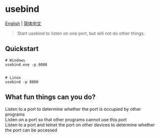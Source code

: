 # usebind

[English](README.md) | [简体中文](README-zh.md)

> Start usebind to listen on one port, but will not do other things.

## Quickstart
``` shell
# Windows
usebind.exe -p 8080


# Linux
usebind -p 8080
```

## What fun things can you do?

Listen to a port to determine whether the port is occupied by other programs  
Listen on a port so that other programs cannot use this port  
Listen to a port and telnet the port on other devices to determine whether the port can be accessed  
